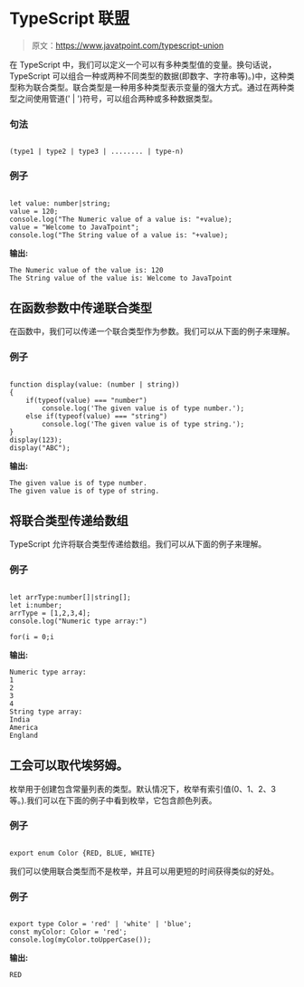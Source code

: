 # TypeScript 联盟

> 原文：<https://www.javatpoint.com/typescript-union>

在 TypeScript 中，我们可以定义一个可以有多种类型值的变量。换句话说，TypeScript 可以组合一种或两种不同类型的数据(即数字、字符串等)。)中，这种类型称为联合类型。联合类型是一种用多种类型表示变量的强大方式。通过在两种类型之间使用管道(' | ')符号，可以组合两种或多种数据类型。

### 句法

```

(type1 | type2 | type3 | ........ | type-n)

```

### 例子

```

let value: number|string;
value = 120;
console.log("The Numeric value of a value is: "+value);
value = "Welcome to JavaTpoint";
console.log("The String value of a value is: "+value);

```

**输出:**

```
The Numeric value of the value is: 120
The String value of the value is: Welcome to JavaTpoint

```

## 在函数参数中传递联合类型

在函数中，我们可以传递一个联合类型作为参数。我们可以从下面的例子来理解。

### 例子

```

function display(value: (number | string))
{
    if(typeof(value) === "number")
        console.log('The given value is of type number.');
    else if(typeof(value) === "string")
        console.log('The given value is of type string.');
}
display(123);
display("ABC");

```

**输出:**

```
The given value is of type number.
The given value is of type of string.

```

## 将联合类型传递给数组

TypeScript 允许将联合类型传递给数组。我们可以从下面的例子来理解。

### 例子

```

let arrType:number[]|string[]; 
let i:number; 
arrType = [1,2,3,4];
console.log("Numeric type array:")  

for(i = 0;i
```

**输出:**

```
Numeric type array:
1
2
3
4
String type array:
India
America
England

```

## 工会可以取代埃努姆。

枚举用于创建包含常量列表的类型。默认情况下，枚举有索引值(0、1、2、3 等。).我们可以在下面的例子中看到枚举，它包含颜色列表。

### 例子

```

export enum Color {RED, BLUE, WHITE}

```

我们可以使用联合类型而不是枚举，并且可以用更短的时间获得类似的好处。

### 例子

```

export type Color = 'red' | 'white' | 'blue';
const myColor: Color = 'red';
console.log(myColor.toUpperCase());

```

**输出:**

```
RED

```